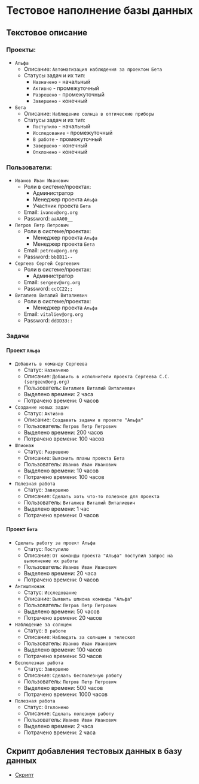# Тестовое наполнение базы данных
## Текстовое описание
### Проекты:
+ `Альфа`
    - Описание: `Автоматизация наблюдения за проектом Бета`
    - Статусы задач и их тип:
        * `Назначено` - начальный
        * `Активно` - промежуточный
        * `Разрешено` - промежуточный
        * `Завершено` - конечный
+ `Бета`
    - Описание: `Наблюдение солнца в оптические приборы`
    - Статусы задач и их тип:
        * `Поступило` - начальный
        * `Исследование` - промежуточный
        * `В работе` - промежуточный
        * `Завершено` - конечный
        * `Отклонено` - конечный

### Пользователи:
+ `Иванов Иван Иванович`
    - Роли в системе/проектах:
        * Администратор
        * Менеджер проекта `Альфа`
        * Участник проекта `Бета`
    - Email: `ivanov@org.org`
    - Password: `aaAA00__`
+ `Петров Петр Петрович`
    - Роли в системе/проектах:
        * Менеджер проекта `Альфа`
        * Менеджер проекта `Бета`
    - Email: `petrov@org.org`
    - Password: `bbBB11--`
+ `Сергеев Сергей Сергеевич`
    - Роли в системе/проектах:
        * Администратор
    - Email: `sergeev@org.org`
    - Password: `ccCC22;;`
+ `Виталиев Виталий Виталиевич`
    - Роли в системе/проектах:
        * Менеджер проекта `Альфа`
    - Email: `vitaliev@org.org`
    - Password: `ddDD33::`

### Задачи
#### Проект `Альфа`
+ `Добавить в команду Сергеева`
    + Статус: `Назначено`
    + Описание: `Добавить в исполнители проекта Сергеева С.С. (sergeev@org.org)`
    + Пользователь: `Виталиев Виталий Виталиевич`
    + Выделено времени: 2 часа
    + Потрачено времени: 0 часов
+ `Создание новых задач`
    + Статус: `Активно`
    + Описание: `Создавать задачи в проекте "Альфа"`
    + Пользователь: `Петров Петр Петрович`
    + Выделено времени: 200 часов
    + Потрачено времени: 100 часов
+ `Шпионаж`
    + Статус: `Разрешено`
    + Описание: `Выяcнить планы проекта Бета`
    + Пользователь: `Иванов Иван Иванович`
    + Выделено времени: 10 часов
    + Потрачено времени: 100 часов
+ `Полезная работа`
    + Статус: `Завершено`
    + Описание: `Сделать хоть что-то полезное для проекта`
    + Пользователь: `Виталиев Виталий Виталиевич`
    + Выделено времени: 1 час
    + Потрачено времени: 0 часов

#### Проект `Бета`
+ `Сделать работу за проект Альфа`
    + Статус: `Поступило`
    + Описание: `От команды проекта "Альфа" поступил запрос на выполнение их работы`
    + Пользователь: `Иванов Иван Иванович`
    + Выделено времени: 20 часа
    + Потрачено времени: 0 часов
+ `Антишпионаж`
    + Статус: `Исследование`
    + Описание: `Выявить шпиона команды "Альфа"`
    + Пользователь: `Петров Петр Петрович`
    + Выделено времени: 50 часов
    + Потрачено времени: 20 часов
+ `Наблюдение за солнцем`
    + Статус: `В работе`
    + Описание: `Наблюдать за солнцем в телескоп`
    + Пользователь: `Иванов Иван Иванович`
    + Выделено времени: 100 часов
    + Потрачено времени: 50 часов
+ `Бесполезная работа`
    + Статус: `Завершено`
    + Описание: `Сделать бесполезную работу`
    + Пользователь: `Петров Петр Петрович`
    + Выделено времени: 500 часов
    + Потрачено времени: 1000 часов
+ `Полезная работа`
    + Статус: `Отклонено`
    + Описание: `Сделать полезную работу`
    + Пользователь: `Иванов Иван Иванович`
    + Выделено времени: 2 часа
    + Потрачено времени: 2 часа

## Скрипт добавления тестовых данных в базу данных
* [Скрипт](insert.sql)
